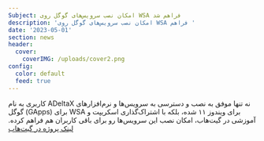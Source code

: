 ```yaml
---
Subject: امکان نصب سرویس‌های گوگل روی WSA فراهم شد
description: 'امکان نصب سرویس‌های گوگل روی WSA فراهم '
date: '2023-05-01'
section: news
header:
  cover:
    coverIMG: /uploads/cover2.png
config:
  color: default
  feed: true
---
```

کاربری به نام ADeltaX نه تنها موفق به نصب و دسترسی به سرویس‌ها و نرم‌افزارهای گوگل (GApps) برای WSA برای ویندوز ۱۱ شده، بلکه با اشتراک‌گذاری اسکریپت و آموزشی در گیت‌هاب، امکان نصب این سرویس‌ها رو برای باقی کاربران هم فراهم کرده. [لینک پروژه در گیت‌هاب](https://github.com/ADeltaX/WSAGAScript)
